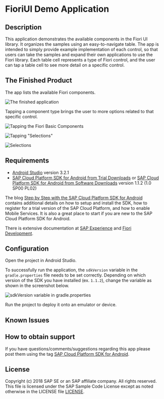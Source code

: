 # FioriUI Demo Application

## Description

This application demonstrates the available components in the Fiori UI library. It organizes the samples using an easy-to-navigate table. The app is intended to simply provide example implementation of each control, so that users can take the samples and expand their own applications to use the Fiori library. Each table cell represents a type of Fiori control, and the user can tap a table cell to see more detail on a specific control.

## The Finished Product

The app lists the available Fiori components.

![The finished application](images/app-home-screen.png)

Tapping a component type brings the user to more options related to that specific control. 

![Tapping the Fiori Basic Components](images/basic-components-tap.png)

![Tapping "Selections"](images/selections-tap.png)

![Selections](images/selections.png)

## Requirements

* [Android Studio](https://developer.android.com/studio/index.html) version 3.2.1
* [SAP Cloud Platform SDK for Android from Trial Downloads](https://www.sap.com/developer/trials-downloads/additional-downloads/sap-cloud-platform-sdk-for-android-15508.html) or [SAP Cloud Platform SDK for Android from Software Downloads](https://launchpad.support.sap.com/#/softwarecenter/template/products/_APP=00200682500000001943&_EVENT=NEXT&HEADER=Y&FUNCTIONBAR=Y&EVENT=TREE&NE=NAVIGATE&ENR=73555000100800001281&V=MAINT&TA=ACTUAL/SAP%20CP%20SDK%20FOR%20AND) version 1.1.2 (1.0 SP00 PL02)

The blog [Step by Step with the SAP Cloud Platform SDK for Android](https://blogs.sap.com/2018/10/15/step-by-step-with-the-sap-cloud-platform-sdk-for-android-part-1/) contains additional details on how to setup and install the SDK, how to register for a trial version of the SAP Cloud Platform, and how to enable Mobile Services.  It is also a great place to start if you are new to the SAP Cloud Platform SDK for Android.

There is extensive documentation at [SAP Experience](https://experience.sap.com/fiori-design-android/explore/) and [Fiori Development](https://help.sap.com/doc/c2d571df73104f72b9f1b73e06c5609a/Latest/en-US/docs/fioriui/fiori_ui_overview.html).

## Configuration

Open the project in Android Studio.

To successfully run the application, the `sdkVersion` variable in the `gradle.properties` file needs to be set correctly. Depending on which version of the SDK you have installed (ex. `1.1.2`), change the variable as shown in the screenshot below.

![sdkVersion variable in gradle.properties](images/sdk-version-gradle-property.png)

Run the project to deploy it onto an emulator or device.

## Known Issues

## How to obtain support

If you have questions/comments/suggestions regarding this app please
post them using the tag [SAP Cloud Platform SDK for Android](https://www.sap.com/community/tag.html?id=73555000100800001281&tag=type:question).

## License

Copyright (c) 2018 SAP SE or an SAP affiliate company. All rights reserved.
This file is licensed under the SAP Sample Code License except as noted otherwise in the LICENSE file [LICENSE](LICENSE).
